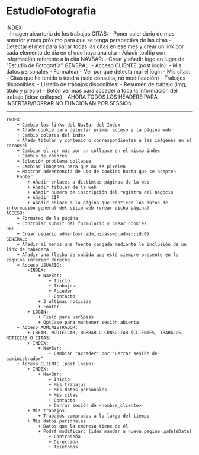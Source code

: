 # EstudioFotografia
INDEX:  
    - Imagen aleartoria de los trabajos
CITAS:
    - Poner calendario de mes anterior y mes próximo para que se tenga perspectiva de las citas
    - Detectar el mes para sacar todas las citas en ese mes y crear un link por cada elemento de día en el que haya una cita
    - Añadir tooltip con información referente a la cita
NAVBAR:
    - Crear y añadir logo en lugar de "Estudio de Fotografía"
GENERAL:
    - Acceso CLIENTE (post login):
        - Mis datos personales
            - Formatear
            - Ver por qué detecta mal el login
        - Mis citas:
            - Citas que ha tenido o tendrá (solo consulta, no modificación)
        - Trabajos disponibles:
            - Listado de trabajos disponibles:
                - Resumen de trabajo (img, titulo y precio)
                - Botón ver más para acceder a toda la información del trabajo (idea: collapse)
    - AHORA TODOS LOS HEADERS PARA INSERTAR/BORRAR NO FUNCIONAN POR SESSION

----------------------------------------------------------------------------------------------------

    INDEX:
        + Cambio los links del NavBar del Index
        + Añado cookie para detectar primer acceso a la página web
        + Cambio colores del index
        + Añado titular y contenid o correspondientes a las imágenes en el carousel
        + Cambiar el ver más por un collapse en el mismo index
        + Cambio de colores
        + Solución problema collapse
        + Cambiar imágenes para que no se pixelen
        + Mostrar advertencia de uso de cookies hasta que se acepten
        Footer:
            + Añadir enlaces a distintas páginas de la web
            + Añadir titular de la web
            + Añadir numero de inscripción del registro del negocio
            + Añadir CIF
            + Añadir enlace a la página que contiene los datos de información general del sitio web (crear dicha página)
    ACCESO:
        + Formateo de la página
        + Controlar submit del formulario y crear cookies
    DB:
        + Crear usuario admin(usr:admin;passwd:admin;id:0)  
    GENERAL:
        + Añadir al menos una fuente cargada mediante la inclusión de un link de cabecera
        + Añadir una flecha de subida que esté siempre presente en la esquina inferior derecha
        + Acceso USUARIO:
            +INDEX:
                + NavBar:
                    + Inicio
                    + Trabajos
                    + Acceder
                    + Contacto
                + 3 últimas noticias
                + Footer
            + LOGIN:
                + Field para usr&pass
                + OptCase para mantener sesión abierta
        + Acceso ADMINISTRADOR:
            + CREAR, MODIFICAR, BORRAR O CONSULTAR (CLIENTES, TRABAJOS, NOTICIAS O CITAS)
            + INDEX:
                + NavBar:
                    + Cambiar "acceder" por "Cerrar sesión de administrador"
        + Acceso CLIENTE (post login):
            + INDEX:
                + NavBar:
                    + Inicio
                    + Mis trabajos
                    + Mis datos personales
                    + Mis citas
                    + Contacto
                    + Cerrar sesión de <nombre_cliente>
            + Mis trabajos:
                + Trabajos comprados a lo largo del tiempo
            + Mis datos personales
                + Datos que la empresa tiene de él
                + Podrá modificar: (idea mandar a nueva pagina updateData)
                    + Contraseña
                    + Dirección
                    + Teléfonos